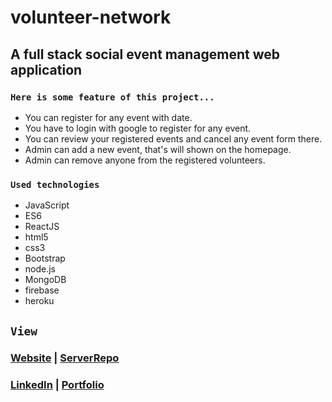 # volunteer-network

## A full stack social event management web application

### `Here is some feature of this project...`

* You can register for any event with date.
* You have to login with google to register for any event.
* You can review your registered events and cancel any event form there.
* Admin can add a new event, that's will shown on the homepage.
* Admin can remove anyone from the registered volunteers.

### `Used technologies`

* JavaScript
* ES6
* ReactJS
* html5
* css3
* Bootstrap
* node.js
* MongoDB
* firebase
* heroku

## `View`

### [Website](https://volunteer-network-a05f8.web.app/ "Volunteer Network") | [ServerRepo](https://github.com/Mahmud-hasan247/volunteer-network-server "volunteer network server")
### [LinkedIn](https://www.linkedin.com/in/mahmudhasan247/ "Mahmud Hasan") | [Portfolio](https://www.linkedin.com/in/mahmudhasan247/ "Mahmud Hasan")
